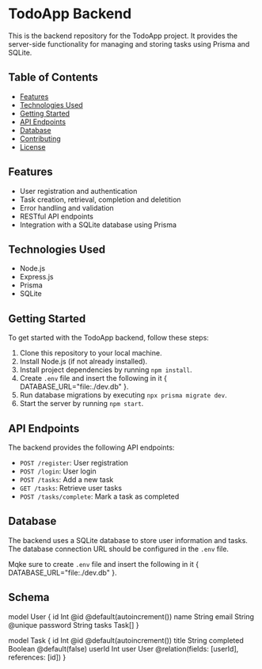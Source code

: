 # TodoApp Backend

This is the backend repository for the TodoApp project. It provides the server-side functionality for managing and storing tasks using Prisma and SQLite.

## Table of Contents

- [Features](#features)
- [Technologies Used](#technologies-used)
- [Getting Started](#getting-started)
- [API Endpoints](#api-endpoints)
- [Database](#database)
- [Contributing](#contributing)
- [License](#license)

## Features

- User registration and authentication
- Task creation, retrieval, completion and deletition 
- Error handling and validation
- RESTful API endpoints
- Integration with a SQLite database using Prisma

## Technologies Used

- Node.js
- Express.js
- Prisma
- SQLite

## Getting Started

To get started with the TodoApp backend, follow these steps:

1. Clone this repository to your local machine.
2. Install Node.js (if not already installed).
3. Install project dependencies by running `npm install`.
4. Create `.env` file and insert the following in it { DATABASE_URL="file:./dev.db" }.
5. Run database migrations by executing `npx prisma migrate dev`.
6. Start the server by running `npm start`.

## API Endpoints

The backend provides the following API endpoints:

- `POST /register`: User registration
- `POST /login`: User login
- `POST /tasks`: Add a new task
- `GET /tasks`: Retrieve user tasks
- `POST /tasks/complete`: Mark a task as completed

## Database

The backend uses a SQLite database to store user information and tasks. The database connection URL should be configured in the `.env` file.

Mqke sure to create `.env` file and insert the following in it { DATABASE_URL="file:./dev.db" }.

## Schema
model User {
  id       Int      @id @default(autoincrement())
  name     String
  email    String   @unique
  password String
  tasks    Task[]
}

model Task {
  id        Int     @id @default(autoincrement())
  title     String
  completed Boolean @default(false)
  userId    Int
  user      User    @relation(fields: [userId], references: [id])
}
